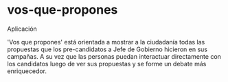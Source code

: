 # vos-que-propones
Aplicación 


'Vos que propones' está orientada a mostrar a la ciudadanía todas las propuestas que los pre-candidatos a Jefe de Gobierno hicieron en sus campañas.
A su vez que las personas puedan interactuar directamente con los candidatos luego de ver sus propuestas y se forme un debate más enriquecedor.
